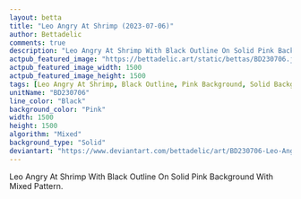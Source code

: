 ```yaml
---
layout: betta
title: "Leo Angry At Shrimp (2023-07-06)"
author: Bettadelic
comments: true
description: "Leo Angry At Shrimp With Black Outline On Solid Pink Background With Mixed Pattern."
actpub_featured_image: "https://bettadelic.art/static/bettas/BD230706.jpg"
actpub_featured_image_width: 1500
actpub_featured_image_height: 1500
tags: [Leo Angry At Shrimp, Black Outline, Pink Background, Solid Background Pattern, Mixed Pattern, July 2023]
unitName: "BD230706"
line_color: "Black"
background_color: "Pink"
width: 1500
height: 1500
algorithm: "Mixed"
background_type: "Solid"
deviantart: "https://www.deviantart.com/bettadelic/art/BD230706-Leo-Angry-At-Shrimp-2023-07-06-970665379"
---
```


Leo Angry At Shrimp With Black Outline On Solid Pink Background With Mixed Pattern.
